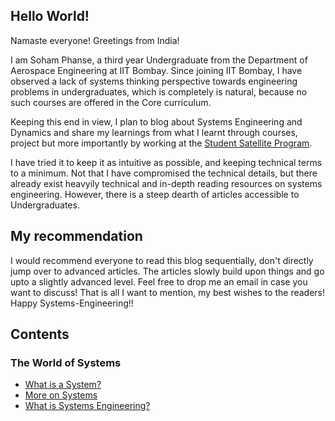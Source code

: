 <!DOCTYPE html>
<html>
<head>
  <link rel="apple-touch-icon" sizes="180x180" href="/apple-touch-icon.png">
  <link rel="icon" type="image/png" sizes="32x32" href="/favicon-32x32.png">
  <link rel="icon" type="image/png" sizes="16x16" href="/favicon-16x16.png">
  <link rel="manifest" href="/site.webmanifest">
  <link rel="mask-icon" href="/safari-pinned-tab.svg" color="#5bbad5">
  <meta name="msapplication-TileColor" content="#da532c">
  <meta name="theme-color" content="#ffffff">
</head>

  <h2> Hello World! </h2>
Namaste everyone! Greetings from India!

I am Soham Phanse, a third year Undergraduate from the Department of Aerospace Engineering at IIT Bombay. Since joining IIT Bombay, I have observed a lack of systems thinking perspective towards engineering problems in undergraduates, which is completely is natural, because no such courses are offered in the Core curriculum.

Keeping this end in view, I plan to blog about Systems Engineering and Dynamics and share my learnings from what I learnt through courses, project but more importantly by working at the <a href="https://www.aero.iitb.ac.in/satelliteWiki/index.php/Satellite_101">Student Satellite Program</a>.

I have tried it to keep it as intuitive as possible, and keeping technical terms to a minimum. Not that I have compromised the technical details, but there already exist heavyily technical and in-depth reading resources on systems engineering. However, there is a steep dearth of articles accessible to Undergraduates. 

  <h2> My recommendation </h2>
I would recommend everyone to read this blog sequentially, don't directly jump over to advanced articles. The articles slowly build upon things and go upto a slightly advanced level. Feel free to drop me an email in case you want to discuss! That is all I want to mention, my best wishes to the readers! Happy Systems-Engineering!!

  <h2> Contents </h2>
  <h3> The World of Systems </h3>
  <ul>
  <li><a href="https://sohamphanseiitb.github.io/Think-in-Systems/Systems_Theory/what_is_a_system.html"> What is a System? </a>
  <li><a href="https://sohamphanseiitb.github.io/Think-in-Systems/Systems_Theory/more_on_systems.html">More on Systems</a>
  <li><a href="https://sohamphanseiitb.github.io/Think-in-Systems/Systems_Theory/systems-engineering.html">What is Systems Engineering?</a>
  </ul>

<!--<script>
MathJax = {tex: {inlineMath: [['$', '$'], ['\\(', '\\)']]}, svg: {fontCache: 'global'}};
</script>
<script type="text/javascript" id="MathJax-script" async src="https://cdn.jsdelivr.net/npm/mathjax@3/es5/tex-svg.js">  </script>
  > Typing $\latex$ here, 
  $$\alpha$$-->

<!-- ## Welcome to GitHub Pages

You can use the [editor on GitHub](https://github.com/sohamphanseiitb/Think-in-Systems/edit/gh-pages/index.md) to maintain and preview the content for your website in Markdown files.

Whenever you commit to this repository, GitHub Pages will run [Jekyll](https://jekyllrb.com/) to rebuild the pages in your site, from the content in your Markdown files.

### Markdown

Markdown is a lightweight and easy-to-use syntax for styling your writing. It includes conventions for

```markdown
Syntax highlighted code block

# Header 1
## Header 2
### Header 3

- Bulleted
- List

1. Numbered
2. List

**Bold** and _Italic_ and `Code` text

[Link](url) and ![Image](src)
```

For more details see [GitHub Flavored Markdown](https://guides.github.com/features/mastering-markdown/).

### Jekyll Themes

Your Pages site will use the layout and styles from the Jekyll theme you have selected in your [repository settings](https://github.com/sohamphanseiitb/Think-in-Systems/settings/pages). The name of this theme is saved in the Jekyll `_config.yml` configuration file.

### Support or Contact

Having trouble with Pages? Check out our [documentation](https://docs.github.com/categories/github-pages-basics/) or [contact support](https://support.github.com/contact) and we’ll help you sort it out.-->
</html>
